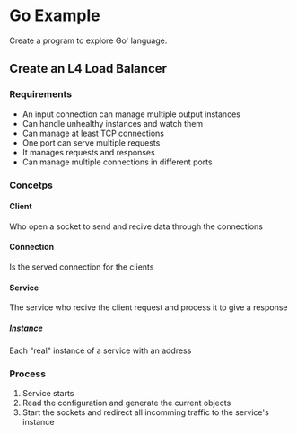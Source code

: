 # Go Example #

Create a program to explore Go' language.

## Create an L4 Load Balancer

### Requirements

- An input connection can manage multiple output instances
- Can handle unhealthy instances and watch them
- Can manage at least TCP connections
- One port can serve multiple requests
- It manages requests and responses
- Can manage multiple connections in different ports

### Concetps

#### Client
Who open a socket to send and recive data through the connections

#### Connection
Is the served connection for the clients

#### Service
The service who recive the client request and process it to give a response

##### Instance
Each "real" instance of a service with an address


### Process

1. Service starts
2. Read the configuration and generate the current objects
3. Start the sockets and redirect all incomming traffic to the service's instance
